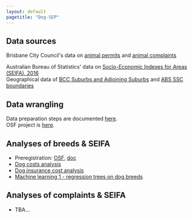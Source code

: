 ```yaml
---
layout: default
pagetitle: "Dog-SEP"
---
```


## Data sources

Brisbane City Council's data on [animal permits](https://www.data.brisbane.qld.gov.au/data/dataset/current-animal-related-permits) and  [animal complaints](https://www.data.brisbane.qld.gov.au/data/dataset/animal-related-complaints)  

Australian Bureau of Statistics' data on [Socio-Economic Indexes for Areas (SEIFA), 2016](https://www.abs.gov.au/AUSSTATS/abs@.nsf/DetailsPage/2033.0.55.0012016?OpenDocument)  
Geographical data of [BCC Suburbs and Adjoining Suburbs](https://www.data.brisbane.qld.gov.au/data/dataset/suburbs-and-adjoining-suburbs/resource/6fb89462-5ac5-4589-8576-cdca03652bc8) and [ABS SSC boundaries](https://www.abs.gov.au/AUSSTATS/abs@.nsf/DetailsPage/1270.0.55.003July%202016?OpenDocument)  

## Data wrangling 

Data preparation steps are documented [here](00_data_prep.html).  
OSF project is [here](https://osf.io/c2gyw/).

## Analyses of breeds & SEIFA

 - Preregistration: [OSF](https://osf.io/7x4t3), [doc](https://rpanczak.github.io/FUN_BCC-animals/01_preregistration.html)  
 - [Dog costs analysis](02_dog-cost.html)  
 - [Dog insurance cost analysis](03_dog-insurance.html)  
 - [Machine learning 1 - regression trees on dog breeds](04_reg-tree.html)  

## Analyses of complaints & SEIFA

  - TBA...  
